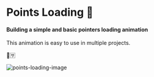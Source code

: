# Points Loading 🚦

#### Building a simple and basic pointers loading animation

This animation is easy to use in multiple projects.

🔋🈂️

![points-loading-image](https://user-images.githubusercontent.com/37782247/90988796-fef5bb80-e56b-11ea-8300-e6c0cdb216cb.jpg)
